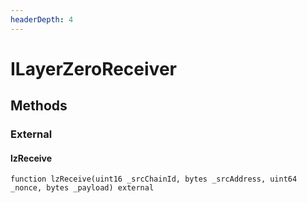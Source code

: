```yaml
---
headerDepth: 4
---
```


# ILayerZeroReceiver

## Methods

### External

#### lzReceive

```solidity:no-line-numbers
function lzReceive(uint16 _srcChainId, bytes _srcAddress, uint64 _nonce, bytes _payload) external
```


